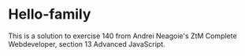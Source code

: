 # Hello-family
This is a solution to exercise 140 from Andrei Neagoie's ZtM Complete Webdeveloper, section 13 Advanced JavaScript.
